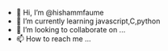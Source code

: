 - 👋 Hi, I’m @hishammfaume
- 🌱 I’m currently learning javascript,C,python
- 💞️ I’m looking to collaborate on ...
- 📫 How to reach me ...

<!---
hishammfaume/hishammfaume is a ✨ special ✨ repository because its `README.md` (this file) appears on your GitHub profile.
You can click the Preview link to take a look at your changes.
--->
